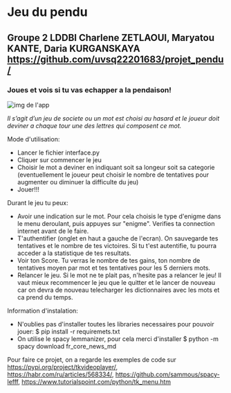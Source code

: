 # Jeu du pendu
## Groupe 2 LDDBI Charlene ZETLAOUI, Maryatou KANTE, Daria KURGANSKAYA https://github.com/uvsq22201683/projet_pendu/
### Joues et vois si tu vas echapper a la pendaison!

![img de l'app](https://github.com/uvsq22201683/projet_pendu/blob/main/interface/pendu_img.png)

*Il s’agit d’un jeu de societe ou un mot est choisi au hasard et le joueur doit deviner a chaque tour une des lettres qui composent ce mot.*

Mode d'utilisation:
- Lancer le fichier interface.py
- Cliquer sur commencer le jeu
- Choisir le mot a deviner en indiquant soit sa longeur soit sa categorie
(eventuellement le joueur peut choisir le nombre de tentatives pour augmenter ou diminuer la difficulte du jeu)
- Jouer!!!

Durant le jeu tu peux:
- Avoir une indication sur le mot. Pour cela choisis le type d'enigme dans le menu deroulant, puis appuyes 
sur "enigme". Verifies ta connection internet avant de le faire.
- T'authentifier (onglet en haut a gauche de l'ecran). On sauvegarde tes tentatives et le nombre de tes victoires. 
Si tu t'est autentifie, tu pourra acceder a la statistique de tes resultats.
- Voir ton Score. Tu verras le nombre de tes gains, ton nombre de tentatives moyen par mot et tes tentatives pour les 5 derniers mots.
- Relancer le jeu. Si le mot ne te plait pas, n'hesite pas a relancer le jeu! Il vaut mieux recommencer le jeu que le quitter et le lancer de nouveau 
car on devra de nouveau telecharger les dictionnaires avec les mots et ca prend du temps.


Information d'instalation:
- N'oublies pas d'installer toutes les libraries necessaires pour pouvoir jouer: $ pip install -r requiremets.txt
- On utilise le spacy lemmanizer, pour cela merci d'installer $ python -m spacy download fr_core_news_md


Pour faire ce projet, on a regarde les exemples de code sur https://pypi.org/project/tkvideoplayer/, https://habr.com/ru/articles/568334/, https://github.com/sammous/spacy-lefff, https://www.tutorialspoint.com/python/tk_menu.htm
